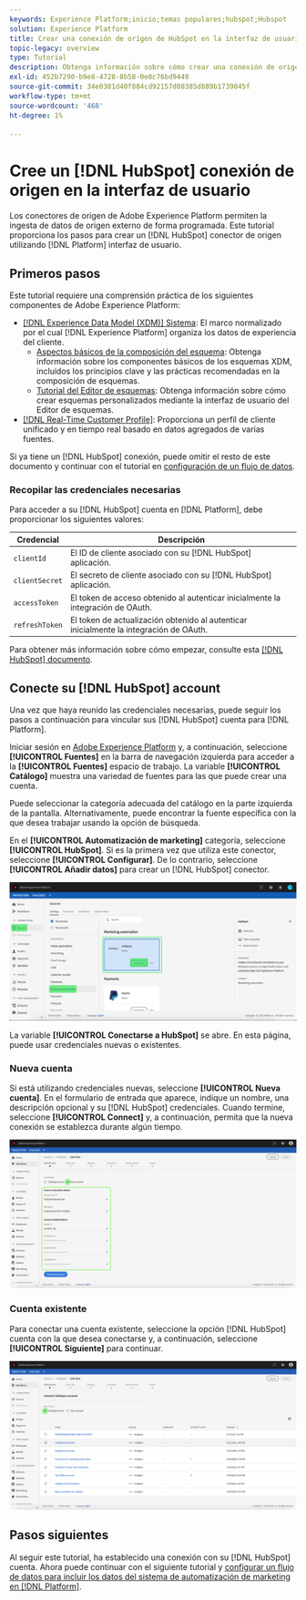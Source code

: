 ```yaml
---
keywords: Experience Platform;inicio;temas populares;hubspot;Hubspot
solution: Experience Platform
title: Crear una conexión de origen de HubSpot en la interfaz de usuario
topic-legacy: overview
type: Tutorial
description: Obtenga información sobre cómo crear una conexión de origen de HubSpot mediante la interfaz de usuario de Adobe Experience Platform.
exl-id: 452b7290-b9e8-4728-8b58-0e0c76bd9449
source-git-commit: 34e0381d40f884cd92157d08385d889b1739845f
workflow-type: tm+mt
source-wordcount: '468'
ht-degree: 1%

---
```


# Cree un [!DNL HubSpot] conexión de origen en la interfaz de usuario

Los conectores de origen de Adobe Experience Platform permiten la ingesta de datos de origen externo de forma programada. Este tutorial proporciona los pasos para crear un [!DNL HubSpot] conector de origen utilizando [!DNL Platform] interfaz de usuario.

## Primeros pasos

Este tutorial requiere una comprensión práctica de los siguientes componentes de Adobe Experience Platform:

* [[!DNL Experience Data Model (XDM)] Sistema](../../../../../xdm/home.md): El marco normalizado por el cual [!DNL Experience Platform] organiza los datos de experiencia del cliente.
   * [Aspectos básicos de la composición del esquema](../../../../../xdm/schema/composition.md): Obtenga información sobre los componentes básicos de los esquemas XDM, incluidos los principios clave y las prácticas recomendadas en la composición de esquemas.
   * [Tutorial del Editor de esquemas](../../../../../xdm/tutorials/create-schema-ui.md): Obtenga información sobre cómo crear esquemas personalizados mediante la interfaz de usuario del Editor de esquemas.
* [[!DNL Real-Time Customer Profile]](../../../../../profile/home.md): Proporciona un perfil de cliente unificado y en tiempo real basado en datos agregados de varias fuentes.

Si ya tiene un [!DNL HubSpot] conexión, puede omitir el resto de este documento y continuar con el tutorial en [configuración de un flujo de datos](../../dataflow/marketing-automation.md).

### Recopilar las credenciales necesarias

Para acceder a su [!DNL HubSpot] cuenta en [!DNL Platform], debe proporcionar los siguientes valores:

| Credencial | Descripción |
| ---------- | ----------- |
| `clientId` | El ID de cliente asociado con su [!DNL HubSpot] aplicación. |
| `clientSecret` | El secreto de cliente asociado con su [!DNL HubSpot] aplicación. |
| `accessToken` | El token de acceso obtenido al autenticar inicialmente la integración de OAuth. |
| `refreshToken` | El token de actualización obtenido al autenticar inicialmente la integración de OAuth. |

Para obtener más información sobre cómo empezar, consulte esta [[!DNL HubSpot] documento](https://developers.hubspot.com/docs/methods/oauth2/oauth2-overview).

## Conecte su [!DNL HubSpot] account

Una vez que haya reunido las credenciales necesarias, puede seguir los pasos a continuación para vincular sus [!DNL HubSpot] cuenta para [!DNL Platform].

Iniciar sesión en [Adobe Experience Platform](https://platform.adobe.com) y, a continuación, seleccione **[!UICONTROL Fuentes]** en la barra de navegación izquierda para acceder a la **[!UICONTROL Fuentes]** espacio de trabajo. La variable **[!UICONTROL Catálogo]** muestra una variedad de fuentes para las que puede crear una cuenta.

Puede seleccionar la categoría adecuada del catálogo en la parte izquierda de la pantalla. Alternativamente, puede encontrar la fuente específica con la que desea trabajar usando la opción de búsqueda.

En el **[!UICONTROL Automatización de marketing]** categoría, seleccione **[!UICONTROL HubSpot]**. Si es la primera vez que utiliza este conector, seleccione **[!UICONTROL Configurar]**. De lo contrario, seleccione **[!UICONTROL Añadir datos]** para crear un [!DNL HubSpot] conector.

![catálogo](../../../../images/tutorials/create/hubspot/catalog.png)

La variable **[!UICONTROL Conectarse a HubSpot]** se abre. En esta página, puede usar credenciales nuevas o existentes.

### Nueva cuenta

Si está utilizando credenciales nuevas, seleccione **[!UICONTROL Nueva cuenta]**. En el formulario de entrada que aparece, indique un nombre, una descripción opcional y su [!DNL HubSpot] credenciales. Cuando termine, seleccione **[!UICONTROL Connect]** y, a continuación, permita que la nueva conexión se establezca durante algún tiempo.

![connect](../../../../images/tutorials/create/hubspot/connect.png)

### Cuenta existente

Para conectar una cuenta existente, seleccione la opción [!DNL HubSpot] cuenta con la que desea conectarse y, a continuación, seleccione **[!UICONTROL Siguiente]** para continuar.

![existente](../../../../images/tutorials/create/hubspot/existing.png)

## Pasos siguientes

Al seguir este tutorial, ha establecido una conexión con su [!DNL HubSpot] cuenta. Ahora puede continuar con el siguiente tutorial y [configurar un flujo de datos para incluir los datos del sistema de automatización de marketing en [!DNL Platform]](../../dataflow/marketing-automation.md).
